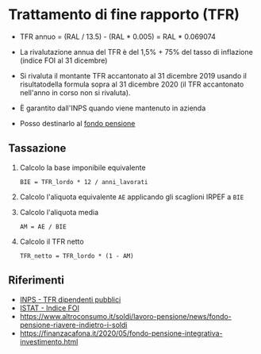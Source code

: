  

# Trattamento di fine rapporto (TFR)

- TFR annuo = (RAL / 13.5) - (RAL * 0.005) = RAL * 0.069074


-  La rivalutazione annua del TFR è del 1,5% + 75% del tasso di inflazione (indice FOI al 31 dicembre)
-  Si rivaluta il montante TFR accantonato al 31 dicembre 2019 usando il risultatodella formula sopra al 31 dicembre 2020 (il TFR accantonato nell'anno in corso non si rivaluta).
-  È garantito dall'INPS quando viene mantenuto in azienda
- Posso destinarlo al [fondo pensione](fondo-pensione.md)

## Tassazione

1. Calcolo la base imponibile equivalente

   ```
   BIE = TFR_lordo * 12 / anni_lavorati
   ```

2. Calcolo l'aliquota equivalente `AE` applicando gli scaglioni IRPEF a `BIE`

3. Calcolo l'aliquota media

   ```
   AM = AE / BIE
   ```

4. Calcolo il TFR netto

   ```
   TFR_netto = TFR_lordo * (1 - AM)
   ```

## Riferimenti

- [INPS - TFR dipendenti pubblici](https://www.inps.it/prestazioni-servizi/il-trattamento-di-fine-rapporto-tfr-per-i-dipendenti-pubblici)
- [ISTAT - Indice FOI](https://www.istat.it/it/archivio/30440)
- <https://www.altroconsumo.it/soldi/lavoro-pensione/news/fondo-pensione-riavere-indietro-i-soldi>
- <https://finanzacafona.it/2020/05/fondo-pensione-integrativa-investimento.html>

